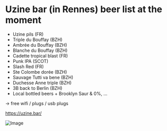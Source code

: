 # Uzine bar (in Rennes) beer list at the moment

* Uzine pils (FR)
* Triple du Bouffay (BZH)
* Ambrée du Bouffay (BZH)
* Blanche du Bouffay (BZH)
* Cadette tropical blast (FR)
* Punk IPA (SCOT)
* Slash Red (FR)
* Ste Colombe dorée (BZH)
* Sauvage Tutti va bene (BZH)
* Duchesse Anne triple (BZH)
* 3B back to Berlin (BZH)
* Local bottled beers + Brooklyn Saur & 0%, ...

-> free wifi / plugs / usb plugs

https://uzine.bar/

![Image](http://uzine.bar/wp-content/uploads/2021/10/logo-uzine_300.jpg)
